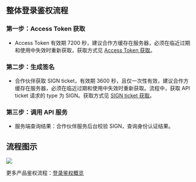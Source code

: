 ## 整体登录鉴权流程

### 第一步：Access Token 获取

- Access Token 有效期 7200 秒，建议合作方缓存在服务器，必须在临近过期和使用中失效时重新获取，获取方式见 [Access Token 获取]()。

### 第二步：生成签名

- 合作伙伴获取 SIGN ticket，有效期 3600 秒，且仅一次性有效，建议合作方缓存在服务器，必须在临近过期和使用中失效时重新获取。流程中，获取 API ticket 请求的 type 为 SIGN。获取方式见 [SIGN ticket 获取]()。

### 第三步：调用 API 服务

- 服务端查询结果：合作伙伴服务后台校验 SIGN，查询身份认证结果。


## 流程图示
![](http://imgcache.tcecqpoc.fsphere.cn/image/mc.qcloudimg.com/static/img/e90548bcf95bb5c51b4a9f97ac015084/API.png)

更多产品鉴权流程：[登录鉴权概览](/document/product/655/13663)




